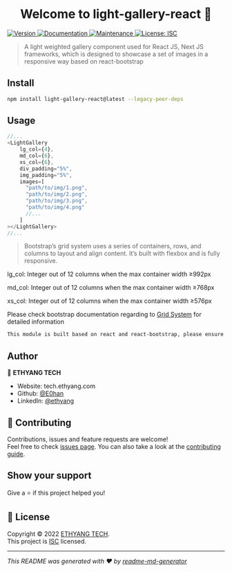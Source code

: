 <h1 align="center">Welcome to light-gallery-react 👋</h1>
<p>
  <a href="https://www.npmjs.com/package/light-gallery-react" target="_blank">
    <img alt="Version" src="https://img.shields.io/npm/v/light-gallery-react.svg">
  </a>
  <a href="https://github.com/E0han/light-gallery-react#readme" target="_blank">
    <img alt="Documentation" src="https://img.shields.io/badge/documentation-yes-brightgreen.svg" />
  </a>
  <a href="https://github.com/E0han/light-gallery-react/graphs/commit-activity" target="_blank">
    <img alt="Maintenance" src="https://img.shields.io/badge/Maintained%3F-yes-green.svg" />
  </a>
  <a href="https://github.com/E0han/light-gallery-react/blob/master/LICENSE" target="_blank">
    <img alt="License: ISC" src="https://img.shields.io/github/license/E0han/light-gallery-react" />
  </a>
</p>

> A light weighted gallery component used for React JS, Next JS frameworks, which is designed to showcase a set of images in a responsive way based on react-bootstrap

## Install

```sh
npm install light-gallery-react@latest --legacy-peer-deps
```

## Usage

```js
//...
<LightGallery
    lg_col={4},
    md_col={6},
    xs_col={6},
    div_padding="5%",
    img_padding="5%",
    images=[
      "path/to/img/1.png",
      "path/to/img/2.png",
      "path/to/img/3.png",
      "path/to/img/4.png"
      //...
    ]
></LightGallery>
//...
```

>Bootstrap’s grid system uses a series of containers, rows, and columns to layout and align content. It’s built with flexbox and is fully responsive.

lg_col: Integer out of 12 columns when the max container width ≥992px

md_col: Integer out of 12 columns when the max container width ≥768px

xs_col: Integer out of 12 columns when the max container width ≥576px

Please check bootstrap documentation regarding to [Grid System](https://getbootstrap.com/docs/4.0/layout/grid/) for detailed information

```sh
This module is built based on react and react-bootstrap, please ensure you have both of these modules installed
```


## Author

👤 **ETHYANG TECH**

* Website: tech.ethyang.com
* Github: [@E0han](https://github.com/E0han)
* LinkedIn: [@ethyang](https://linkedin.com/in/ethyang)

## 🤝 Contributing

Contributions, issues and feature requests are welcome!<br />Feel free to check [issues page](https://github.com/E0han/light-gallery-react/issues). You can also take a look at the [contributing guide](https://github.com/E0han/light-gallery-react/blob/master/CONTRIBUTING.md).

## Show your support

Give a ⭐️ if this project helped you!

## 📝 License

Copyright © 2022 [ETHYANG TECH](https://github.com/E0han).<br />
This project is [ISC](https://github.com/E0han/light-gallery-react/blob/master/LICENSE) licensed.

***
_This README was generated with ❤️ by [readme-md-generator](https://github.com/kefranabg/readme-md-generator)_
